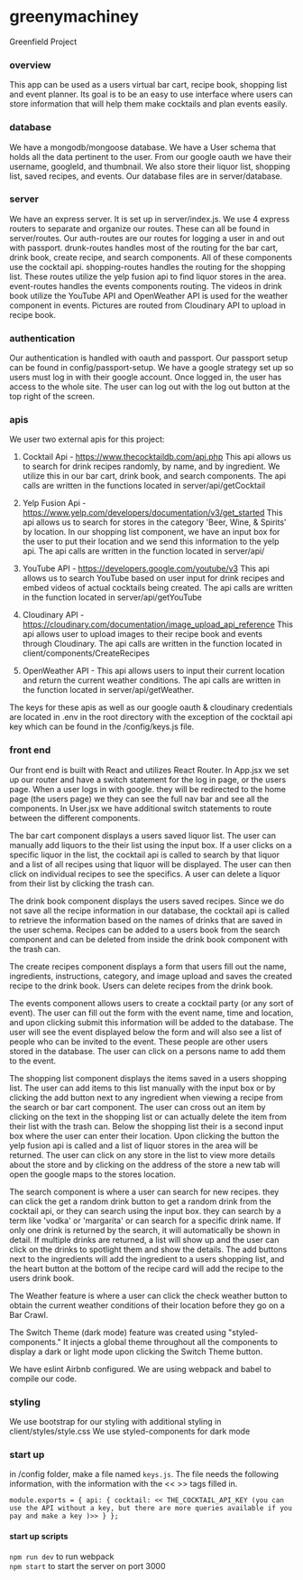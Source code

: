 # greenymachiney

Greenfield Project

### overview

This app can be used as a users virtual bar cart, recipe book, shopping list and event planner. Its goal is to be an easy to use interface where users can store information that will help them make cocktails and plan events easily.

### database

We have a mongodb/mongoose database. We have a User schema that holds all the data pertinent to the user. From our google oauth we have their username, googleId, and thumbnail. We also store their liquor list, shopping list, saved recipes, and events. Our database files are in server/database.

### server

We have an express server. It is set up in server/index.js. We use 4 express routers to separate and organize our routes. These can all be found in server/routes. Our auth-routes are our routes for logging a user in and out with passport. drunk-routes handles most of the routing for the bar cart, drink book, create recipe, and search components. All of these components use the cocktail api. shopping-routes handles the routing for the shopping list. These routes utilize the yelp fusion api to find liquor stores in the area. event-routes handles the events components routing. The videos in drink book utilize the YouTube API and OpenWeather API is used for the weather component in events. Pictures are routed from Cloudinary API to upload in recipe book.

### authentication

Our authentication is handled with oauth and passport. Our passport setup can be found in config/passport-setup. We have a google strategy set up so users must log in with their google account. Once logged in, the user has access to the whole site. The user can log out with the log out button at the top right of the screen.

### apis

We user two external apis for this project:

1. Cocktail Api - https://www.thecocktaildb.com/api.php
   This api allows us to search for drink recipes randomly, by name, and by ingredient. We utilize this in our bar cart, drink book, and search components. The api calls are written in the functions located in server/api/getCocktail

2. Yelp Fusion Api - https://www.yelp.com/developers/documentation/v3/get_started
   This api allows us to search for stores in the category 'Beer, Wine, & Spirits' by location. In our shopping list component, we have an input box for the user to put their location and we send this information to the yelp api. The api calls are written in the function located in server/api/

3. YouTube API - https://developers.google.com/youtube/v3
   This api allows us to search YouTube based on user input for drink recipes and embed videos of actual cocktails being created. The api calls are written in the function located in server/api/getYouTube

4. Cloudinary API - https://cloudinary.com/documentation/image_upload_api_reference
   This api allows user to upload images to their recipe book and events through Cloudinary. The api calls are written in the function located in client/components/CreateRecipes

5. OpenWeather API - This api allows users to input their current location and return the current weather conditions. The api calls are written in the function located in server/api/getWeather.

The keys for these apis as well as our google oauth & cloudinary credentials are located in .env in the root directory with the exception of the cocktail api key which can be found in the /config/keys.js file.

### front end

Our front end is built with React and utilizes React Router. In App.jsx we set up our router and have a switch statement for the log in page, or the users page. When a user logs in with google. they will be redirected to the home page (the users page) we they can see the full nav bar and see all the components. In User.jsx we have additional switch statements to route between the different components.

The bar cart component displays a users saved liquor list. The user can manually add liquors to the their list using the input box. If a user clicks on a specific liquor in the list, the cocktail api is called to search by that liquor and a list of all recipes using that liquor will be displayed. The user can then click on individual recipes to see the specifics. A user can delete a liquor from their list by clicking the trash can.

The drink book component displays the users saved recipes. Since we do not save all the recipe information in our database, the cocktail api is called to retrieve the information based on the names of drinks that are saved in the user schema. Recipes can be added to a users book from the search component and can be deleted from inside the drink book component with the trash can.

The create recipes component displays a form that users fill out the name, ingredients, instructions, category, and image upload and saves the created recipe to the drink book. Users can delete recipes from the drink book.

The events component allows users to create a cocktail party (or any sort of event). The user can fill out the form with the event name, time and location, and upon clicking submit this information will be added to the database. The user will see the event displayed below the form and will also see a list of people who can be invited to the event. These people are other users stored in the database. The user can click on a persons name to add them to the event.

The shopping list component displays the items saved in a users shopping list. The user can add items to this list manually with the input box or by clicking the add button next to any ingredient when viewing a recipe from the search or bar cart component. The user can cross out an item by clicking on the text in the shopping list or can actually delete the item from their list with the trash can. Below the shopping list their is a second input box where the user can enter their location. Upon clicking the button the yelp fusion api is called and a list of liquor stores in the area will be returned. The user can click on any store in the list to view more details about the store and by clicking on the address of the store a new tab will open the google maps to the stores location.

The search component is where a user can search for new recipes. they can click the get a random drink button to get a random drink from the cocktail api, or they can search using the input box. they can search by a term like 'vodka' or 'margarita' or can search for a specific drink name. If only one drink is returned by the search, it will automatically be shown in detail. If multiple drinks are returned, a list will show up and the user can click on the drinks to spotlight them and show the details. The add buttons next to the ingredients will add the ingredient to a users shopping list, and the heart button at the bottom of the recipe card will add the recipe to the users drink book.

The Weather feature is where a user can click the check weather button to obtain the current weather conditions of their location before they go on a Bar Crawl.

The Switch Theme (dark mode) feature was created using "styled-components." It injects a global theme throughout all the components to display a dark or light mode upon clicking the Switch Theme button.

We have eslint Airbnb configured. We are using webpack and babel to compile our code.

### styling

We use bootstrap for our styling with additional styling in client/styles/style.css
We use styled-components for dark mode

### start up

in /config folder, make a file named `keys.js`. The file needs the following information, with the information with the << >> tags filled in.

`module.exports = { api: { cocktail: << THE_COCKTAIL_API_KEY (you can use the API without a key, but there are more queries available if you pay and make a key )>> } };`

#### start up scripts

`npm run dev` to run webpack<br>
`npm start` to start the server on port 3000<br>
